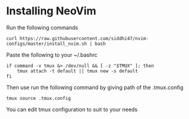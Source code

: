 # Installing NeoVim

Run the following commands

```
curl https://raw.githubusercontent.com/siddhi47/nvim-configs/master/install_nvim.sh | bash

```

Paste the following to your ~/.bashrc

```
if command -v tmux &> /dev/null && [ -z "$TMUX" ]; then
    tmux attach -t default || tmux new -s default
fi
```

Then use run the following command by giving path of the .tmux.config

```
tmux source .tmux.config
```

You can edit tmux configuration to suit to your needs
